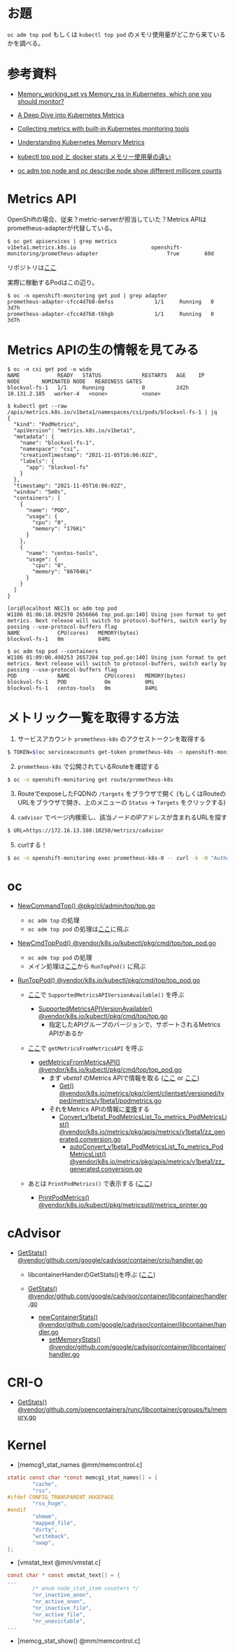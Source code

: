 # お題

`oc adm top pod` もしくは `kubectl top pod` のメモリ使用量がどこから来ているかを調べる。

# 参考資料

- [Memory_working_set vs Memory_rss in Kubernetes, which one you should monitor?](https://medium.com/@eng.mohamed.m.saeed/memory-working-set-vs-memory-rss-in-kubernetes-which-one-you-should-monitor-8ef77bf0acee)
- [A Deep Dive into Kubernetes Metrics](https://blog.freshtracks.io/a-deep-dive-into-kubernetes-metrics-b190cc97f0f6)
- [Collecting metrics with built-in Kubernetes monitoring tools](https://www.datadoghq.com/blog/how-to-collect-and-graph-kubernetes-metrics/)
- [Understanding Kubernetes Memory Metrics](https://www.magalix.com/blog/memory_working_set-vs-memory_rss)
- [kubectl top pod と docker stats メモリー使用量の違い](https://qiita.com/yo24/items/4ff261ae4497eea5ef64)

- [oc adm top node and oc describe node show different millicore counts](https://access.redhat.com/solutions/3654511)

# Metrics API
OpenShiftの場合、従来？metric-serverが担当していた？Metrics APIはprometheus-adapterが代替している。
```
$ oc get apiservices | grep metrics
v1beta1.metrics.k8s.io                        openshift-monitoring/prometheus-adapter                      True        60d
```

リポジトリは[ここ](https://github.com/openshift/k8s-prometheus-adapter)

実際に稼動するPodはこの辺り。

```
$ oc -n openshift-monitoring get pod | grep adapter
prometheus-adapter-cfcc4d7b8-6mfss             1/1     Running   0          3d7h
prometheus-adapter-cfcc4d7b8-t6hgb             1/1     Running   0          3d7h
```

# Metrics APIの生の情報を見てみる

```
$ oc -n csi get pod -o wide
NAME            READY   STATUS             RESTARTS   AGE    IP             NODE       NOMINATED NODE   READINESS GATES
blockvol-fs-1   1/1     Running            0          2d2h   10.131.2.185   worker-4   <none>           <none>
```

```
$ kubectl get --raw /apis/metrics.k8s.io/v1beta1/namespaces/csi/pods/blockvol-fs-1 | jq
{
  "kind": "PodMetrics",
  "apiVersion": "metrics.k8s.io/v1beta1",
  "metadata": {
    "name": "blockvol-fs-1",
    "namespace": "csi",
    "creationTimestamp": "2021-11-05T16:06:02Z",
    "labels": {
      "app": "blockvol-fs"
    }
  },
  "timestamp": "2021-11-05T16:06:02Z",
  "window": "5m0s",
  "containers": [
    {
      "name": "POD",
      "usage": {
        "cpu": "0",
        "memory": "176Ki"
      }
    },
    {
      "name": "centos-tools",
      "usage": {
        "cpu": "0",
        "memory": "86704Ki"
      }
    }
  ]
}
```

```
[ori@localhost NEC]$ oc adm top pod
W1106 01:06:18.092970 2656666 top_pod.go:140] Using json format to get metrics. Next release will switch to protocol-buffers, switch early by passing --use-protocol-buffers flag
NAME            CPU(cores)   MEMORY(bytes)   
blockvol-fs-1   0m           84Mi            
```

```
$ oc adm top pod --containers
W1106 01:09:00.498253 2657204 top_pod.go:140] Using json format to get metrics. Next release will switch to protocol-buffers, switch early by passing --use-protocol-buffers flag
POD             NAME           CPU(cores)   MEMORY(bytes)   
blockvol-fs-1   POD            0m           0Mi             
blockvol-fs-1   centos-tools   0m           84Mi         
```


# メトリック一覧を取得する方法

1. サービスアカウント `prometheus-k8s` のアクセストークンを取得する

```sh
$ TOKEN=$(oc serviceaccounts get-token prometheus-k8s -n openshift-monitoring)
```

2. `prometheus-k8s` で公開されているRouteを確認する

```sh
$ oc -n openshift-monitoring get route/prometheus-k8s
```

3. RouteでexposeしたFQDNの `/targets` をブラウザで開く (もしくはRouteのURLをブラウザで開き、上のメニューの `Status` → `Targets` をクリックする)

4. `cadvisor` でページ内検索し、該当ノードのIPアドレスが含まれるURLを探す

```sh
$ URL=https://172.16.13.108:10250/metrics/cadvisor
```

5. curlする！

```sh
$ oc -n openshift-monitoring exec prometheus-k8s-0 -- curl -k -H "Authorization: Bearer ${TOKEN}" ${URL}
```

# oc 

- [NewCommandTop() @pkg/cli/admin/top/top.go](https://github.com/openshift/oc/blob/release-4.8/pkg/cli/admin/top/top.go#L24)

  - `oc adm top` の処理
  - `oc adm top pod` の処理は[ここ](https://github.com/openshift/oc/blob/release-4.8/pkg/cli/admin/top/top.go#L34)に飛ぶ
  
- [NewCmdTopPod() @vendor/k8s.io/kubectl/pkg/cmd/top/top_pod.go](https://github.com/openshift/oc/blob/release-4.8/vendor/k8s.io/kubectl/pkg/cmd/top/top_pod.go#L86)

  - `oc adm top pod` の処理
  - メイン処理は[ここ](https://github.com/openshift/oc/blob/release-4.8/vendor/k8s.io/kubectl/pkg/cmd/top/top_pod.go#L102)から `RunTopPod()` に飛ぶ
  
- [RunTopPod() @vendor/k8s.io/kubectl/pkg/cmd/top/top_pod.go](https://github.com/openshift/oc/blob/release-4.8/vendor/k8s.io/kubectl/pkg/cmd/top/top_pod.go#L165)

  - [ここ](https://github.com/openshift/oc/blob/release-4.8/vendor/k8s.io/kubectl/pkg/cmd/top/top_pod.go#L180)で `SupportedMetricsAPIVersionAvailable()` を呼ぶ
    - [SupportedMetricsAPIVersionAvailable() @vendor/k8s.io/kubectl/pkg/cmd/top/top.go](https://github.com/openshift/oc/blob/release-4.8/vendor/k8s.io/kubectl/pkg/cmd/top/top.go#L62)
	  - 指定したAPIグループのバージョンで、サポートされるMetrics APIがあるか

  - [ここ](https://github.com/openshift/oc/blob/release-4.8/vendor/k8s.io/kubectl/pkg/cmd/top/top_pod.go#L185)で `getMetricsFromMetricsAPI` を呼ぶ

    - [getMetricsFromMetricsAPI() @vendor/k8s.io/kubectl/pkg/cmd/top/top_pod.go](https://github.com/openshift/oc/blob/release-4.8/vendor/k8s.io/kubectl/pkg/cmd/top/top_pod.go#L210)
      - まず *vbeta1* のMetrics APIで情報を取る ([ここ](https://github.com/openshift/oc/blob/release-4.8/vendor/k8s.io/kubectl/pkg/cmd/top/top_pod.go#L218) or [ここ](https://github.com/openshift/oc/blob/release-4.8/vendor/k8s.io/kubectl/pkg/cmd/top/top_pod.go#L224))
        - [Get() @vendor/k8s.io/metrics/pkg/client/clientset/versioned/typed/metrics/v1beta1/podmetrics.go](https://github.com/openshift/oc/blob/release-4.8/vendor/k8s.io/metrics/pkg/client/clientset/versioned/typed/metrics/v1beta1/podmetrics.go#L61)
      - それをMetrics APIの情報に[変換](https://github.com/openshift/oc/blob/release-4.8/vendor/k8s.io/kubectl/pkg/cmd/top/top_pod.go#L230)する
        - [Convert_v1beta1_PodMetricsList_To_metrics_PodMetricsList() @vendor/k8s.io/metrics/pkg/apis/metrics/v1beta1/zz_generated.conversion.go](https://github.com/openshift/oc/blob/release-4.8/vendor/k8s.io/metrics/pkg/apis/metrics/v1beta1/zz_generated.conversion.go#L195)
          - [autoConvert_v1beta1_PodMetricsList_To_metrics_PodMetricsList() @vendor/k8s.io/metrics/pkg/apis/metrics/v1beta1/zz_generated.conversion.go](https://github.com/openshift/oc/blob/release-4.8/vendor/k8s.io/metrics/pkg/apis/metrics/v1beta1/zz_generated.conversion.go#L188)

  - あとは `PrintPodMetrics()` で表示する ([ここ](https://github.com/openshift/oc/blob/release-4.8/vendor/k8s.io/kubectl/pkg/cmd/top/top_pod.go#L207))
    - [PrintPodMetrics() @vendor/k8s.io/kubectl/pkg/metricsutil/metrics_printer.go](https://github.com/openshift/oc/blob/release-4.8/vendor/k8s.io/kubectl/pkg/metricsutil/metrics_printer.go#L193)

# cAdvisor
- [GetStats() @vendor/github.com/google/cadvisor/container/crio/handler.go](https://github.com/openshift/kubernetes/blob/release-4.8/vendor/github.com/google/cadvisor/container/crio/handler.go#L301)
  - libcontainerHanderのGetStats()を呼ぶ ([ここ](https://github.com/openshift/kubernetes/blob/release-4.8/vendor/github.com/google/cadvisor/container/crio/handler.go#L303))

  - [GetStats() @vendor/github.com/google/cadvisor/container/libcontainer/handler.go](https://github.com/openshift/kubernetes/blob/release-4.8/vendor/github.com/google/cadvisor/container/libcontainer/handler.go#L72)
    - [newContainerStats() @vendor/github.com/google/cadvisor/container/libcontainer/handler.go](https://github.com/openshift/kubernetes/blob/release-4.8/vendor/github.com/google/cadvisor/container/libcontainer/handler.go#L902)
      - [setMemoryStats() @vendor/github.com/google/cadvisor/container/libcontainer/handler.go](https://github.com/openshift/kubernetes/blob/release-4.8/vendor/github.com/google/cadvisor/container/libcontainer/handler.go#L792)

# CRI-O
- [GetStats() @vendor/github.com/opencontainers/runc/libcontainer/cgroups/fs/memory.go](https://github.com/cri-o/cri-o/blob/main/vendor/github.com/opencontainers/runc/libcontainer/cgroups/fs/memory.go#L143)

# Kernel
- [memcg1_stat_names @mm/memcontrol.c]
```c
static const char *const memcg1_stat_names[] = {
        "cache",
        "rss",
#ifdef CONFIG_TRANSPARENT_HUGEPAGE
        "rss_huge",
#endif
        "shmem",
        "mapped_file",
        "dirty",
        "writeback",
        "swap",
};
```

- [vmstat_text @mm/vmstat.c]
```c
const char * const vmstat_text[] = { 
...
        /* enum node_stat_item counters */
        "nr_inactive_anon",
        "nr_active_anon",
        "nr_inactive_file",
        "nr_active_file",
        "nr_unevictable",
...
```

- [memcg_stat_show() @mm/memcontrol.c]
